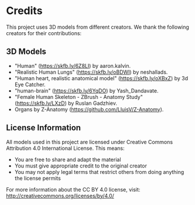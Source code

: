 # Credits

This project uses 3D models from different creators. We thank the following creators for their contributions:

## 3D Models

- "Human" (https://skfb.ly/6Z8LI) by aaron.kalvin.
- "Realistic Human Lungs" (https://skfb.ly/oBDWI) by neshallads.
- "Human heart, realistic anatomical model" (https://skfb.ly/oXBxZ) by 3d Eye Catcher.
- "human-brain" (https://skfb.ly/6YqDO) by Yash_Dandavate.
- "Female Human Skeleton - ZBrush - Anatomy Study" (https://skfb.ly/LXzD) by Ruslan Gadzhiev.
- Organs by Z-Anatomy (https://github.com/LluisV/Z-Anatomy).

<!-- Add additional model credits below using the same format:
"Model Name" (Sketchfab URL) by creator.name is licensed under Creative Commons Attribution (http://creativecommons.org/licenses/by/4.0/).
-->

## License Information

All models used in this project are licensed under Creative Commons Attribution 4.0 International License. This means:

- You are free to share and adapt the material
- You must give appropriate credit to the original creator
- You may not apply legal terms that restrict others from doing anything the license permits

For more information about the CC BY 4.0 license, visit: http://creativecommons.org/licenses/by/4.0/
